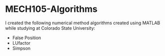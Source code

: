 # MECH105-Algorithms
I created the following numerical method algorithms created using MATLAB while studying at Colorado State University:

* False Position
* LUfactor
* Simpson
